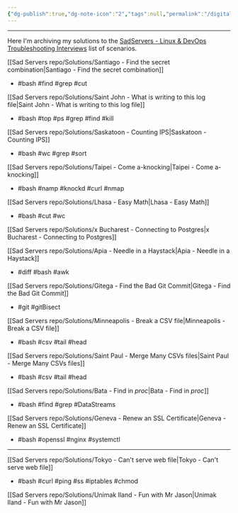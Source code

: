 ```yaml
---
{"dg-publish":true,"dg-note-icon":"2","tags":null,"permalink":"/digital-garden/sad-server-s-linux-challenges/","dgPassFrontmatter":true}
---
```


---
Here I'm archiving my solutions to the [SadServers - Linux & DevOps Troubleshooting Interviews](https://sadservers.com/) list of scenarios.

[[Sad Servers repo/Solutions/Santiago - Find the secret combination\|Santiago - Find the secret combination]]
- #bash #find #grep #cut  

[[Sad Servers repo/Solutions/Saint John - What is writing to this log file\|Saint John - What is writing to this log file]]
- #bash #top #ps #grep #find #kill

[[Sad Servers repo/Solutions/Saskatoon - Counting IPS\|Saskatoon - Counting IPS]]
- #bash #wc #grep #sort

[[Sad Servers repo/Solutions/Taipei - Come a-knocking\|Taipei - Come a-knocking]]
- #bash #namp #knockd #curl #nmap

[[Sad Servers repo/Solutions/Lhasa - Easy Math\|Lhasa - Easy Math]]
- #bash #cut #wc 

[[Sad Servers repo/Solutions/x Bucharest - Connecting to Postgres\|x Bucharest - Connecting to Postgres]]

[[Sad Servers repo/Solutions/Apia - Needle in a Haystack\|Apia - Needle in a Haystack]]
- #diff #bash #awk

[[Sad Servers repo/Solutions/Gitega - Find the Bad Git Commit\|Gitega - Find the Bad Git Commit]]
- #git #gitBisect

[[Sad Servers repo/Solutions/Minneapolis - Break a CSV file\|Minneapolis - Break a CSV file]]
- #bash #csv #tail #head

[[Sad Servers repo/Solutions/Saint Paul - Merge Many CSVs files\|Saint Paul - Merge Many CSVs files]]
- #bash #csv #tail #head

[[Sad Servers repo/Solutions/Bata - Find in _proc_\|Bata - Find in _proc_]]
- #bash #find #grep #DataStreams

[[Sad Servers repo/Solutions/Geneva - Renew an SSL Certificate\|Geneva - Renew an SSL Certificate]]
- #bash #openssl #nginx #systemctl

---

[[Sad Servers repo/Solutions/Tokyo - Can't serve web file\|Tokyo - Can't serve web file]]
- #bash #curl #ping #ss #iptables #chmod

[[Sad Servers repo/Solutions/Unimak Iland - Fun with Mr Jason\|Unimak Iland - Fun with Mr Jason]]

